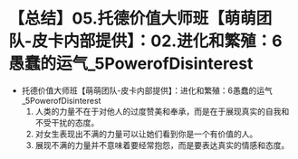 # 【总结】05.托德价值大师班【萌萌团队-皮卡内部提供】：02.进化和繁殖：6愚蠢的运气_5PowerofDisinterest

-   托德价值大师班【萌萌团队-皮卡内部提供】：进化和繁殖：6愚蠢的运气_5PowerofDisinterest
    1.  人类的力量不在于对他人的过度赞美和奉承，而是在于展现真实的自我和不受干扰的态度。
    2.  对女生表现出不满的力量可以让她们看到你是一个有价值的人。
    3.  展现不满的力量并不意味着要经常抱怨，而是要表达真实的情感和态度。